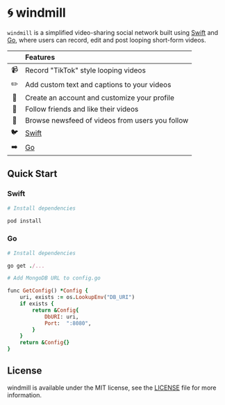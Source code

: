 # :cyclone: windmill

`windmill` is a simplified video-sharing social network built using [Swift](https://developer.apple.com/swift/) and [Go](https://golang.org/), where users can record, edit and post looping short-form videos.

|  | Features |
|:---------:|:---------------------------------------------------------------|
| :video_camera: | Record "TikTok" style looping videos |  
| :pencil2: | Add custom text and captions to your videos |
| :bust_in_silhouette: | Create an account and customize your profile |
| :green_heart: | Follow friends and like their videos | 
| :newspaper: | Browse newsfeed of videos from users you follow |  
| :bird: | [Swift](https://developer.apple.com/swift/) |  
| :arrow_right: | [Go](https://golang.org/) |  

## Quick Start

### Swift 

```ruby
# Install dependencies

pod install
```

### Go

```ruby
# Install dependencies

go get ./...
```

```ruby
# Add MongoDB URL to config.go

func GetConfig() *Config {
	uri, exists := os.LookupEnv("DB_URI")
	if exists {
		return &Config{
			DbURI: uri,
			Port:  ":8080",
		}
	}
	return &Config{}
}

```

## License

windmill is available under the MIT license, see the [LICENSE](https://github.com/liamreardon/windmill/blob/master/LICENSE) file for more information.
